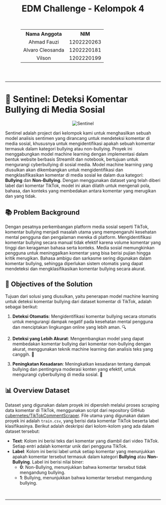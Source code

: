 <div align="center">
  <h1><strong>EDM Challenge - Kelompok 4</strong></h1>
  <table style="margin-top: 50px; margin-bottom: 30px; width: 80%; text-align: center;">
    <tr>
      <th>Nama Anggota</th>
      <th>NIM</th>
    </tr>
    <tr>
      <td>Ahmad Fauzi</td>
      <td>1202220263</td>
    </tr>
    <tr>
      <td>Alvaro Cleosanda</td>
      <td>1202220181</td>
    </tr>
    <tr>
      <td>Vilson</td>
      <td>1202220199</td>
    </tr>
  </table>
</div>

<br>

---


# 🎯 **Sentinel: Deteksi Komentar Bullying di Media Sosial**

<div align="center">
  <img src="img/artificial (2000 x 800 piksel).png" alt="Sentinel" style="max-width: 800px;">
</div>

Sentinel adalah project dari kelompok kami untuk menghasilkan sebuah model analisis sentimen yang dirancang untuk mendeteksi komentar di media sosial, khususnya untuk mengidentifikasi apakah sebuah komentar termasuk dalam kategori bullying atau non-bullying. Proyek ini menggabungkan model machine learning dengan implementasi dalam bentuk website berbasis Streamlit dan notebook, bertujuan untuk mengurangi cyberbullying di sosial media.
Model machine learning yang diusulkan akan dikembangkan untuk mengidentifikasi dan mengklasifikasikan komentar di media sosial ke dalam dua kategori: **Bullying** dan **Non-Bullying**. Dengan menggunakan dataset yang telah diberi label dari komentar TikTok, model ini akan dilatih untuk mengenali pola, bahasa, dan konteks yang membedakan antara komentar yang merugikan dan yang tidak.

## 📚 **Problem Background**
Dengan pesatnya perkembangan platform media sosial seperti TikTok, komentar bullying menjadi masalah utama yang mempengaruhi kesehatan mental pengguna dan pengalaman mereka di platform. Mengidentifikasi komentar bullying secara manual tidak efektif karena volume komentar yang tinggi dan keragaman bahasa serta konteks. Media sosial memungkinkan pengguna untuk meninggalkan komentar yang bisa berisi pujian hingga kritik merugikan. Bahasa ambigu dan sarkasme sering digunakan dalam komentar bullying, sehingga diperlukan sistem otomatis yang dapat mendeteksi dan mengklasifikasikan komentar bullying secara akurat.

## 🚀 **Objectives of the Solution**
Tujuan dari solusi yang diusulkan, yaitu penerapan model machine learning untuk deteksi komentar bullying dari dataset komentar di TikTok, adalah sebagai berikut:

1. **Deteksi Otomatis**: Mengidentifikasi komentar bullying secara otomatis untuk mengurangi dampak negatif pada kesehatan mental pengguna dan menciptakan lingkungan online yang lebih aman. 🔍

2. **Deteksi yang Lebih Akurat**: Mengembangkan model yang dapat membedakan komentar bullying dari komentar non-bullying dengan akurat, menggunakan teknik machine learning dan analisis teks yang canggih. 🎯

3. **Peningkatan Kesadaran**: Meningkatkan kesadaran tentang dampak bullying dan pentingnya moderasi konten yang efektif, untuk mengurangi cyberbullying di media sosial. 🌟


## 📊 **Overview Dataset**
Dataset yang digunakan dalam proyek ini diperoleh melalui proses scraping data komentar di TikTok, menggunakan script dari repository GitHub [cubernetes/TikTokCommentScraper](https://github.com/cubernetes/TikTokCommentScraper). File utama yang digunakan dalam proyek ini adalah `train.csv`, yang berisi data komentar TikTok beserta label klasifikasinya. Berikut adalah deskripsi dari kolom-kolom yang ada dalam dataset tersebut:

- **Text**: Kolom ini berisi teks dari komentar yang diambil dari video TikTok. Setiap entri adalah komentar unik dari pengguna TikTok.
- **Label**: Kolom ini berisi label untuk setiap komentar yang menunjukkan apakah komentar tersebut termasuk dalam kategori **Bullying** atau **Non-Bullying**. Label ini berisi nilai biner:
  - **0**: Non-Bullying, menunjukkan bahwa komentar tersebut tidak mengandung bullying.
  - **1**: Bullying, menunjukkan bahwa komentar tersebut mengandung bullying.

<br>

---
